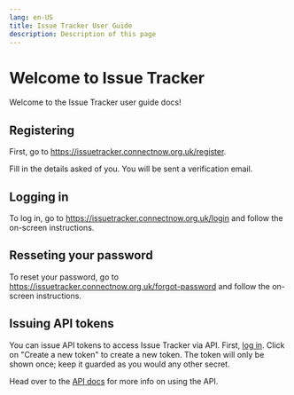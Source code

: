 ```yaml
---
lang: en-US
title: Issue Tracker User Guide
description: Description of this page
---
```

# Welcome to Issue Tracker
Welcome to the Issue Tracker user guide docs!

## Registering

First, go to <https://issuetracker.connectnow.org.uk/register>.

Fill in the details asked of you. You will be sent a verification email.

## Logging in

To log in, go to <https://issuetracker.connectnow.org.uk/login> and follow the on-screen instructions.

## Resseting your password

To reset your password, go to <https://issuetracker.connectnow.org.uk/forgot-password> and follow the on-screen instructions.

## Issuing API tokens

You can issue API tokens to access Issue Tracker via API. First, [log in](#logging-in). Click on "Create a new token" to create a new token. The token will only be shown once; keep it guarded as you would any other secret.

Head over to the [API docs](../developer-guide/api/) for more info on using the API.